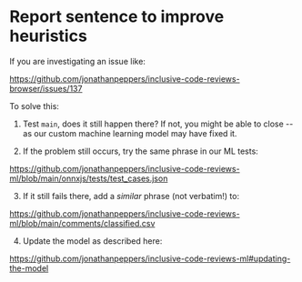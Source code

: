 # Report sentence to improve heuristics

If you are investigating an issue like:

https://github.com/jonathanpeppers/inclusive-code-reviews-browser/issues/137

To solve this:

1. Test `main`, does it still happen there? If not, you might be able
   to close -- as our custom machine learning model may have fixed it.

2. If the problem still occurs, try the same phrase in our ML tests:

https://github.com/jonathanpeppers/inclusive-code-reviews-ml/blob/main/onnxjs/tests/test_cases.json

3. If it still fails there, add a *similar* phrase (not verbatim!) to:

https://github.com/jonathanpeppers/inclusive-code-reviews-ml/blob/main/comments/classified.csv

4. Update the model as described here:

https://github.com/jonathanpeppers/inclusive-code-reviews-ml#updating-the-model
